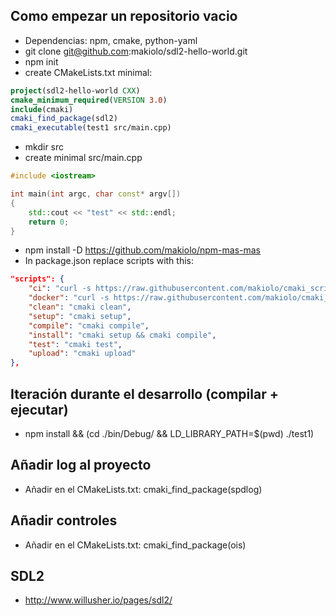 ## Como empezar un repositorio vacio
- Dependencias: npm, cmake, python-yaml
- git clone git@github.com:makiolo/sdl2-hello-world.git
- npm init
- create CMakeLists.txt minimal:
```cmake
project(sdl2-hello-world CXX)
cmake_minimum_required(VERSION 3.0)
include(cmaki)
cmaki_find_package(sdl2)
cmaki_executable(test1 src/main.cpp)
```
- mkdir src
- create minimal src/main.cpp
```cpp
#include <iostream>

int main(int argc, char const* argv[])
{
	std::cout << "test" << std::endl;
	return 0;
}
```
- npm install -D https://github.com/makiolo/npm-mas-mas
- In package.json replace scripts with this:
```json
"scripts": {
	"ci": "curl -s https://raw.githubusercontent.com/makiolo/cmaki_scripts/master/ci.sh | bash",
	"docker": "curl -s https://raw.githubusercontent.com/makiolo/cmaki_scripts/master/docker.sh | bash",
	"clean": "cmaki clean",
	"setup": "cmaki setup",
	"compile": "cmaki compile",
	"install": "cmaki setup && cmaki compile",
	"test": "cmaki test",
	"upload": "cmaki upload"
},
```

## Iteración durante el desarrollo (compilar + ejecutar)
- npm install && (cd ./bin/Debug/ && LD_LIBRARY_PATH=$(pwd) ./test1)

## Añadir log al proyecto
- Añadir en el CMakeLists.txt: cmaki_find_package(spdlog)

## Añadir controles
- Añadir en el CMakeLists.txt: cmaki_find_package(ois)

## SDL2
- http://www.willusher.io/pages/sdl2/
